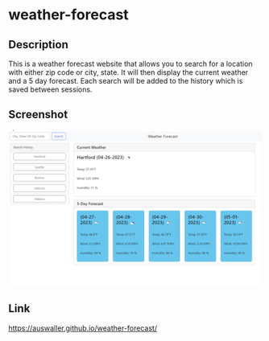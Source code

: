 # weather-forecast

## Description

This is a weather forecast website that allows you to search for a location with either zip code or city, state. It will then display the current weather and a 5 day forecast. Each search will be added to the history which is saved between sessions.

## Screenshot

![Screenshot of the deployed weather forecast website](./Assets/images/Screenshot.png)

## Link

https://auswaller.github.io/weather-forecast/